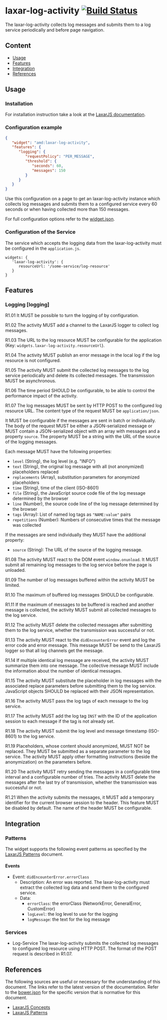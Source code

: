 # laxar-log-activity [![Build Status](https://travis-ci.org/LaxarJS/ax-log-activity.svg?branch=master)](https://travis-ci.org/LaxarJS/ax-log-activity)

The laxar-log-activity collects log messages and submits them to a log service periodically and before page navigation.


## Content

* [Usage](#usage)
* [Features](#features)
* [Integration](#integration)
* [References](#references)


## Usage

### Installation

For installation instruction take a look at the [LaxarJS documentation](https://laxarjs.org/docs/laxar-latest/manuals/installing_widgets).


### Configuration example

```json
{
   "widget": "amd:laxar-log-activity",
   "features": {
      "logging": {
         "requestPolicy": "PER_MESSAGE",
         "threshold": {
            "seconds": 60,
            "messages": 150
         }
      }
   }
}
```

Use this configuration on a page to get an laxar-log-activity instance which collects log messages and submits them to a configured service every 60 seconds or when having collected more than 150 messages.

For full configuration options refer to the [widget.json](widget.json).


### Configuration of the Service

The service which accepts the logging data from the laxar-log-activity must be configured in the `application.js`.

```
widgets: {
   'laxar-log-activity': {
      resourceUrl: '/some-service/log-resource'
   }
}
```


## Features

### Logging [logging]

R1.01 It MUST be possible to turn the logging of by configuration.

R1.02 The activity MUST add a channel to the LaxarJS logger to collect log messages.

R1.03 The URL to the log resource MUST be configurable for the application (Key: `widgets.laxar-log-activity.resourceUrl`).

R1.04 The activity MUST publish an error message in the local log if the log resource is not configured.

R1.05 The activity MUST submit the collected log messages to the log service periodically and delete its collected messages.
The transmission MUST be asynchronous.

R1.06 The time period SHOULD be configurable, to be able to control the performance impact of the activity.

R1.07 The log messages MUST be sent by HTTP POST to the configured log resource URL.
The content type of the request MUST be `application/json`.

It MUST be configurable if the messages are sent in batch or individually.
The body of the request MUST be either a JSON-serialized message or MUST contain a JSON-serialized object with an array with messages and a property `source`.
The property MUST be a string with the URL of the source of the logging messages.

Each message MUST have the following properties:

  - `level` (String), the log level (e.g. "INFO")
  - `text` (String), the original log message with all (not anonymized) placeholders replaced
  - `replacements` (Array<String>), substitution parameters for anonymized placeholders
  - `time` (String), time of the client (ISO-8601)
  - `file` (String), the JavaScript source code file of the log message determined by the browser
  - `line` (Number), the source code line of the log message determined by the browser
  - `tags` (Array<String>): List of named log tags as `"NAME:value"` pairs
  - `repetitions` (Number): Numbers of consecutive times that the message was collected

If the messages are send individually they MUST have the additional property:
  - `source` (String): The URL of the source of the logging message.

R1.08 The activity MUST react to the DOM event `window.onunload`.
It MUST submit all remaining log messages to the log service before the page is unloaded.

R1.09 The number of log messages buffered within the activity MUST be limited.

R1.10 The maximum of buffered log messages SHOULD be configurable.

R1.11 If the maximum of messages to be buffered is reached and another message is collected, the activity MUST submit all collected messages to the log service.

R1.12 The activity MUST delete the collected messages after submitting them to the log service, whether the transmission was successful or not.

R1.13 The activity MUST react to the `didEncounterError` event and log the error code and error message.
This message MUST be send to the LaxarJS logger so that all log channels get the message.

R1.14 If multiple identical log message are received, the activity MUST summarize them into one message.
The collective message MUST include the information about the number of identical messages.

R1.15 The activity MUST substitute the placeholder in log messages with the associated replace parameters before submitting them to the log service.
JavaScript objects SHOULD be replaced with their JSON representation.

R1.16 The activity MUST pass the log tags of each message to the log service.

R1.17 The activity MUST add the log tag `INST` with the ID of the application session to each message if the tag is not already set.

R1.18 The activity MUST submit the log level and message timestamp (ISO-8601) to the log service.

R1.19 Placeholders, whose content should anonymized, MUST NOT be replaced.
They MUST be submitted as a separate parameter to the log service.
The activity MUST apply other formatting instructions (beside the anonymization) on the parameters before.

R1.20 The activity MUST retry sending the messages in a configurable time interval and a configurable number of tries.
The activity MUST delete the messages after the last try of transmission, whether the transmission was successful or not.

R1.21 When the activity submits the messages, it MUST add a temporary identifier for the current browser session to the header.
This feature MUST be disabled by default.
The name of the header MUST be configurable.


## Integration

### Patterns

The widget supports the following event patterns as specified by the [LaxarJS Patterns] document.


#### Events

* Event: `didEncounterError.errorClass`
   * Description: An error was reported.
   The laxar-log-activity must extract the collected log data and send them to the configured service.
   * Data:
     * `errorClass`: the errorClass (NetworkError, GeneralError, CustomError)
     * `logLevel`: the log level to use for the logging
     * `logMessage`: the text for the log message


### Services

* Log-Service
  The laxar-log-activity submits the collected log messages to configured log resource using HTTP POST.
  The format of the POST request is described in R1.07.


## References

The following sources are useful or necessary for the understanding of this document.
The links refer to the latest version of the documentation.
Refer to the [bower.json](bower.json)  for the specific version that is normative for this document.

* [LaxarJS Concepts]
* [LaxarJS Patterns]

[LaxarJS Concepts]: https://github.com/LaxarJS/laxar/blob/master/docs/concepts.md "LaxarJS Concepts"
[LaxarJS Patterns]: https://github.com/LaxarJS/laxar_patterns/blob/master/docs/index.md "LaxarJS Patterns"
